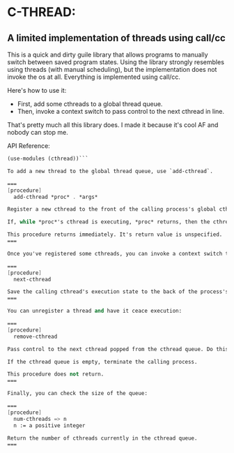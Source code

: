 # C-THREAD:
## A limited implementation of threads using call/cc

This is a quick and dirty guile library that allows programs to manually switch between saved program states. Using the library strongly resembles using threads (with manual scheduling), but the implementation does not invoke the os at all. Everything is implemented using call/cc.

Here's how to use it:
 * First, add some cthreads to a global thread queue.
 * Then, invoke a context switch to pass control to the next cthread in line.

That's pretty much all this library does. I made it because it's cool AF and nobody can stop me.

API Reference:

```scheme
(use-modules (cthread))```

To add a new thread to the global thread queue, use `add-cthread`.

===
[procedure]
  add-cthread *proc* . *args*

Register a new cthread to the front of the calling process's global cthread queue. The cthread has a starting point of *proc*, which will be called with the argument list *args*.

If, while *proc*'s cthread is executing, *proc* returns, then the cthread will execute (remove-cthread).

This procedure returns immediately. It's return value is unspecified.
===

Once you've registered some cthreads, you can invoke a context switch to pass control to them.

===
[procedure]
  next-cthread

Save the calling cthread's execution state to the back of the process's global cthread queue, then pop a cthread from the event queue and pass control to it. The return value of this procedure is unspecified.
===

You can unregister a thread and have it ceace execution:

===
[procedure]
  remove-cthread

Pass control to the next cthread popped from the cthread queue. Do this without saving the execution state of the calling cthread. The calling cthread is lost.

If the cthread queue is empty, terminate the calling process.

This procedure does not return.
===

Finally, you can check the size of the queue:

===
[procedure]
  num-cthreads => n
  n := a positive integer

Return the number of cthreads currently in the cthread queue.
===
